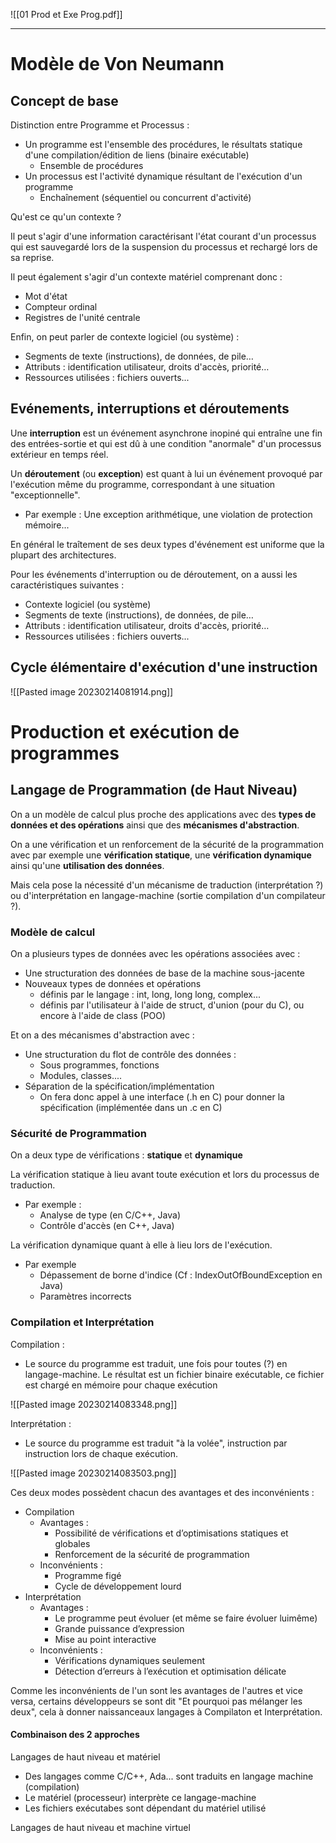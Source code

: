![[01 Prod et Exe Prog.pdf]]

---

# Modèle de Von Neumann

## Concept de base

Distinction entre Programme et Processus :
- Un programme est l'ensemble des procédures, le résultats statique d'une compilation/édition de liens (binaire exécutable)
	- Ensemble de procédures
- Un processus est l'activité dynamique résultant de l'exécution d'un programme
	- Enchaînement (séquentiel ou concurrent d'activité)

Qu'est ce qu'un contexte ?

Il peut s'agir d'une information caractérisant l'état courant d'un processus qui est sauvegardé lors de la suspension du processus et rechargé lors de sa reprise.

Il peut également s'agir d'un contexte matériel comprenant donc :
- Mot d'état 
- Compteur ordinal 
- Registres de l'unité centrale

Enfin, on peut parler de contexte logiciel (ou système) :
- Segments de texte (instructions), de données, de pile… 
- Attributs : identification utilisateur, droits d'accès, priorité… 
- Ressources utilisées : fichiers ouverts...

## Evénements, interruptions et déroutements

Une **interruption** est un événement asynchrone inopiné qui entraîne une fin des entrées-sortie et qui est dû à une condition "anormale" d'un processus extérieur en temps réel.

Un **déroutement** (ou **exception**) est quant à lui un événement provoqué par l'exécution même du programme, correspondant à une situation "exceptionnelle".
- Par exemple : Une exception arithmétique, une violation de protection mémoire...

En général le traîtement de ses deux types d'événement est uniforme que la plupart des architectures.

Pour les événements d'interruption ou de déroutement, on a aussi les caractéristiques suivantes :
- Contexte logiciel (ou système) 
- Segments de texte (instructions), de données, de pile… 
- Attributs : identification utilisateur, droits d'accès, priorité… 
- Ressources utilisées : fichiers ouverts...

## Cycle élémentaire d'exécution d'une instruction

![[Pasted image 20230214081914.png]]

# Production et exécution de programmes

## Langage de Programmation (de Haut Niveau)

On a un modèle de calcul plus proche des applications avec des **types de données et des opérations** ainsi que des **mécanismes d'abstraction**.

On a une vérification et un renforcement de la sécurité de la programmation avec par exemple une **vérification statique**, une **vérification dynamique** ainsi qu'une **utilisation des données**.

Mais cela pose la nécessité d'un mécanisme de traduction (interprétation ?) ou d'interprétation en langage-machine (sortie compilation d'un compilateur ?).

### Modèle de calcul

On a plusieurs types de données avec les opérations associées avec :
- Une structuration des données de base de la machine sous-jacente
- Nouveaux types de données et opérations
	- définis par le langage : int, long, long long, complex...
	- définis par l'utilisateur à l'aide de struct, d'union (pour du C), ou encore à l'aide de class (POO)

Et on a des mécanismes d'abstraction avec :
- Une structuration du flot de contrôle des données :
	- Sous programmes, fonctions
	- Modules, classes....
- Séparation de la spécification/implémentation
	- On fera donc appel à une interface (.h en C) pour donner la spécification (implémentée dans un .c en C)

### Sécurité de Programmation

On a deux type de vérifications : **statique** et **dynamique**

La vérification statique à lieu avant toute exécution et lors du processus de traduction.
- Par exemple : 
	- Analyse de type (en C/C++, Java)
	- Contrôle d'accès (en C++, Java)

La vérification dynamique quant à elle à lieu lors de l'exécution.
- Par exemple
	- Dépassement de borne d'indice (Cf : IndexOutOfBoundException en Java)
	- Paramètres incorrects

### Compilation et Interprétation

Compilation :
- Le source du programme est traduit, une fois pour toutes (?) en langage-machine. Le résultat est un fichier binaire exécutable, ce fichier est chargé en mémoire pour chaque exécution

![[Pasted image 20230214083348.png]]

Interprétation :
- Le source du programme est traduit "à la volée", instruction par instruction lors de chaque exécution.

![[Pasted image 20230214083503.png]]

Ces deux modes possèdent chacun des avantages et des inconvénients :

- Compilation 
	- Avantages :
		- Possibilité de vérifications et d’optimisations statiques et globales 
		- Renforcement de la sécurité de programmation 
	- Inconvénients :
		- Programme figé 
		- Cycle de développement lourd 
- Interprétation 
	- Avantages :
		- Le programme peut évoluer (et même se faire évoluer luimême) 
		- Grande puissance d’expression 
		- Mise au point interactive 
	- Inconvénients :
		- Vérifications dynamiques seulement 
		- Détection d’erreurs à l’exécution et optimisation délicate

Comme les inconvénients de l'un sont les avantages de l'autres et vice versa, certains développeurs se sont dit "Et pourquoi pas mélanger les deux", cela à donner naissanceaux langages à Compilaton et Interprétation.

#### Combinaison des 2 approches

Langages de haut niveau et matériel
- Des langages comme C/C++, Ada... sont traduits en langage machine (compilation)
- Le matériel (processeur) interprète ce langage-machine
- Les fichiers exécutabes sont dépendant du matériel utilisé

Langages de haut niveau et machine virtuel

